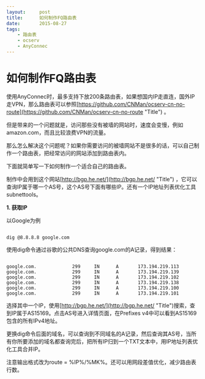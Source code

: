 ```yaml
---
layout:     post
title:      如何制作FQ路由表
date:       2015-08-27
tags:
    - 路由表
    - ocserv
    - AnyConnec
---
```


# 如何制作FQ路由表

使用AnyConnec时，最多支持下放200条路由表，如果想国内IP走直连，国外IP走VPN，那么路由表可以参照[https://github.com/CNMan/ocserv-cn-no-route](https://github.com/CNMan/ocserv-cn-no-route "Title") 。

但是带来的一个问题就是，访问那些没有被墙的网站时，速度会变慢，例如amazon.com，而且比较浪费VPN的流量。

那么怎么解决这个问题呢？如果你需要访问的被墙网站不是很多的话，可以自己制作一个路由表，把经常访问的网站添加到路由表内。

下面就简单写一下如何制作一个适合自己的路由表。

制作中会用到这个网站[http://bgp.he.net/](http://bgp.he.net/ "Title") ，它可以查询IP属于哪一个AS号，这个AS号下面有哪些IP。还有一个IP地址列表优化工具subnettools。

**1. 获取IP**

以Google为例  

~~~

dig @8.8.8.8 google.com

~~~

使用dig命令通过谷歌的公共DNS查询google.com的A记录，得到结果：  

~~~

google.com.             299     IN      A       173.194.219.113  
google.com.             299     IN      A       173.194.219.139  
google.com.             299     IN      A       173.194.219.102  
google.com.             299     IN      A       173.194.219.138  
google.com.             299     IN      A       173.194.219.100  
google.com.             299     IN      A       173.194.219.101  

~~~

选择其中一个IP，使用[http://bgp.he.net/](http://bgp.he.net/ "Title")搜索，查到IP属于AS15169。点击AS号进入详情页面，在Prefixes v4中可以看到AS15169包含的所有IPv4地址。

更换dig命令后面的域名，可以查询到不同域名的A记录，然后查询其AS号，当所有你所要添加的域名都查询完后，把所有IP归到一个TXT文本中，用IP地址列表优化工具合并IP。

注意输出格式改为route = %IP%/%MK%。还可以用网段差值优化，减少路由表行数。











